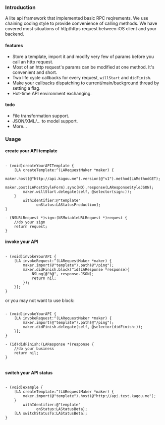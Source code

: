 ### Introduction

A lite api framework that implemented basic RPC reqirements.
We use chaining coding style to provide convenience of calling methods.
We have covered most situations of http/https request between iOS client and your backend.

#### features

* Store a template, import it and modify very few of params before you call an http request.
* Most of an http request's params can be modified at one method. It's convenient and short.
* Two life cycle callbacks for every request, `willStart` and `didFinish`.
* Make your callbacks dispatching to current/main/background thread by setting a flag.
* Hot-time API environment exchanging.

#### todo

* File transformation support.
* JSON/XML/... to model support.
* More...

### Usage

#### create your API template

```

- (void)createYourAPITemplate {
	[LA createTemplate:^(LARequestMaker *maker) {    
		maker.host(@"http://api.kagou.me").version(@"v1").method(LAMethodGET);
		maker.post(LAPostStyleForm).sync(NO).response(LAResponseStyleJSON);
		maker.willStart.delegate(self, @selector(sign:));
	}
        withIdentifier:@"template"
              onStatus:LAStatusProduction];
}

- (NSURLRequest *)sign:(NSMutableURLRequest *)request {
	//do your sign
	return request;
}

```

#### invoke your API

```

- (void)invokeYourAPI {
	[LA invokeRequest:^(LARequestMaker *maker) {
		maker.import(@"template").path(@"/ping");
		maker.didFinish.block(^id(LAResponse *response){
			NSLog(@"%@", response.JSON);
			return nil;
		});
	}];
}

```

or you may not want to use block:

```

- (void)invokeYourAPI {
	[LA invokeRequest:^(LARequestMaker *maker) {
		maker.import(@"template").path(@"/ping");
		maker.didFinish.delegate(self, @selector(didFinish:));
	}];
}

- (id)didFinish:(LAResponse *)response {
	//do your business
	return nil;
}


```

#### switch your API status

```

- (void)example {
	[LA createTemplate:^(LARequestMaker *maker) {    
		maker.import(@"template").host(@"http://api.test.kagou.me");
	}
        withIdentifier:@"template"
              onStatus:LAStatusBeta];
	[LA switchStatusTo:LAStatusBeta];
}

```

